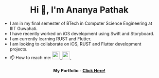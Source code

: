 <h1 align="center">Hi 👋, I'm Ananya Pathak</h1>

- I am in my final semester of BTech in Computer Science Engineering at IIIT Guwahati.
- I have recently worked on iOS development using Swift and Storyboard.
- I am currently learning RUST and Flutter.
- I am looking to collaborate on iOS, RUST and Flutter development projects.
- 📫 How to reach me: <a href="mailto:ananyasomu@gmail.com">
        <img src="https://upload.wikimedia.org/wikipedia/commons/7/7e/Gmail_icon_%282020%29.svg" height=25/>&nbsp;
    </a>
    <a href="https://www.linkedin.com/in/ananya-pathak-165765191/">
        <img src="https://upload.wikimedia.org/wikipedia/commons/thumb/c/ca/LinkedIn_logo_initials.png/768px-LinkedIn_logo_initials.png" height=25/>&nbsp;
    </a>
    
<!-- 
[![Github](https://img.shields.io/badge/-ana-pat-black?style=flat&labelColor=black&logo=github&logoColor=white)](https://gitstats.me/ana-pat)
   -->
<div align="center">
    <h4 align="center">My Portfolio - <a href="https://ana-pat.github.io/home/">Click Here!</a></h4>    
</div>    
<!--     
[![Github activity graph](https://activity-graph.herokuapp.com/graph?username=ana-pat&theme=react-dark&hide_border=true&color=BDDFFF&line=6E93B5&point=BDDFFF)](https://git.io/ana-pat&hide_border=true)


     -->
     <script src="https://platform.linkedin.com/badges/js/profile.js" async defer type="text/javascript"></script>

  <div align="center">
    <h2>Statistics</h2>
    <a href="https://github.com/ana-pat">
      <img align="center" src="https://github-readme-stats.vercel.app/api?username=ana-pat&show_icons=true&theme=react&line_height=27" alt="Ananya's Github Stats"/>
    </a>
    <a href="https://github.com/ana-pat">
      <img align="center" src="https://github-readme-stats.vercel.app/api/top-langs/?username=ana-pat&theme=react&hide_langs_below=1&exclude_repo=CS306-Machine-Learning" />
     </a>
     <img width="49.5%" src="http://github-readme-streak-stats.herokuapp.com?user=ana-pat&theme=react&hide_border=true" />

   
<!---
ana-pat/ana-pat is a ✨ special ✨ repository because its `README.md` (this file) appears on your GitHub profile.
You can click the Preview link to take a look at your changes.
--->
